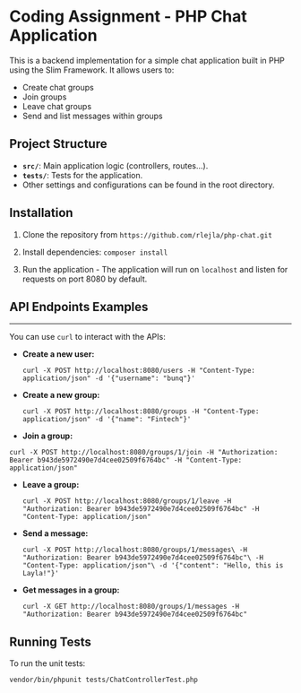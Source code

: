 # Coding Assignment - PHP Chat Application

This is a backend implementation for a simple chat application built in PHP using the Slim Framework. It allows users to:

- Create chat groups
- Join groups
- Leave chat groups
- Send and list messages within groups

## Project Structure

- **`src/`**: Main application logic (controllers, routes...).
- **`tests/`**: Tests for the application.
- Other settings and configurations can be found in the root directory.

## Installation

1. Clone the repository from
   `https://github.com/rlejla/php-chat.git`

2.  Install dependencies:
   `composer install`

3.  Run the application - The application will run on `localhost` and listen for requests on port 8080 by default.

## API Endpoints Examples
--------------------------

You can use `curl` to interact with the APIs:

-   **Create a new user:**

    `curl -X POST http://localhost:8080/users -H "Content-Type: application/json" -d '{"username": "bunq"}'`

-   **Create a new group:**

    `curl -X POST http://localhost:8080/groups -H "Content-Type: application/json" -d '{"name": "Fintech"}'`

-   **Join a group:**

   `curl -X POST http://localhost:8080/groups/1/join -H "Authorization: Bearer b943de5972490e7d4cee02509f6764bc" -H "Content-Type: application/json"`

-   **Leave a group:**

    `curl -X POST http://localhost:8080/groups/1/leave -H "Authorization: Bearer b943de5972490e7d4cee02509f6764bc" -H "Content-Type: application/json"`

-   **Send a message:**

    `curl -X POST http://localhost:8080/groups/1/messages\
        -H "Authorization: Bearer b943de5972490e7d4cee02509f6764bc"\
        -H "Content-Type: application/json"\
        -d '{"content": "Hello, this is Layla!"}'`

-   **Get messages in a group:**

    `curl -X GET http://localhost:8080/groups/1/messages -H "Authorization: Bearer b943de5972490e7d4cee02509f6764bc"`

## Running Tests

To run the unit tests:

`vendor/bin/phpunit tests/ChatControllerTest.php`
